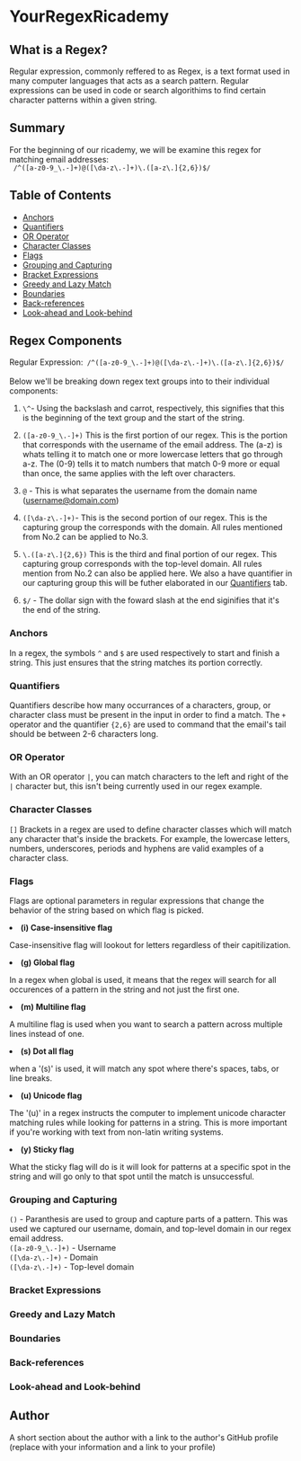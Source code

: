 # YourRegexRicademy

## What is a Regex?
Regular expression, commonly reffered to as Regex, is a text format used in many computer languages that acts as a search pattern. Regular expressions can be used in code or search algorithims to find certain character patterns within a given string.

## Summary

For the beginning of our ricademy, we will be examine this regex for matching email addresses: <br>
` /^([a-z0-9_\.-]+)@([\da-z\.-]+)\.([a-z\.]{2,6})$/`

## Table of Contents

- [Anchors](#anchors)
- [Quantifiers](#quantifiers)
- [OR Operator](#or-operator)
- [Character Classes](#character-classes)
- [Flags](#flags)
- [Grouping and Capturing](#grouping-and-capturing)
- [Bracket Expressions](#bracket-expressions)
- [Greedy and Lazy Match](#greedy-and-lazy-match)
- [Boundaries](#boundaries)
- [Back-references](#back-references)
- [Look-ahead and Look-behind](#look-ahead-and-look-behind)

## Regex Components

Regular Expression:` /^([a-z0-9_\.-]+)@([\da-z\.-]+)\.([a-z\.]{2,6})$/`
<br> 
<br>
Below we'll be breaking down regex text groups into to their individual components:

1. `\^`- Using the backslash and carrot, respectively, this signifies that this is the beginning of the text group and the start of the string.

2. `([a-z0-9_\.-]+)` This is the first portion of our regex. This is the portion that corresponds with the username of the email address. The (a-z) is whats telling it to match one or more lowercase letters that go through a-z. The (0-9) tells it to match numbers that match 0-9 more or equal than once, the same applies with the left over characters.

3. `@` - This is what separates the username from the domain name (username@domain.com)

4. `([\da-z\.-]+)`- This is the second portion of our regex. This is the capturing group the corresponds with the domain. All rules mentioned from No.2 can be applied to No.3.

5. `\.([a-z\.]{2,6})` This is the third and final portion of our regex. This capturing group corresponds with the top-level domain. All rules mention from No.2 can also be applied here. We also a have quantifier in our capturing group this will be futher elaborated in our [Quantifiers](#quantifiers) tab.

6. `$/` - The dollar sign with the foward slash at the end siginifies that it's the end of the string.

### <b>Anchors</b>
In a regex, the symbols `^` and `$` are used respectively to start and finish a string. This just ensures that the string matches its portion correctly.

### <b>Quantifiers</b>
Quantifiers describe how many occurrances of a characters, group, or character class must be present in the input in order to find a match. The `+` operator and the quantifier `{2,6}` are used to command that the email's tail should be between 2-6 characters long. 

### OR Operator
With an OR operator `|`, you can match characters to the left and right of the `|` character but, this isn't being currently used in our regex example. 


### Character Classes
`[]` Brackets in a regex are used to define character classes which will match any character that's inside the brackets. For example, the lowercase letters, numbers, underscores, periods and hyphens are valid examples of a character class.

### Flags
Flags are optional parameters in regular expressions that change the behavior of the string based on which flag is picked.
<li><b>(i) Case-insensitive flag</b></li>
<p>Case-insensitive flag will lookout for letters regardless of their capitilization.</p>
<li><b> (g) Global flag</b></li>
<p>In a regex when global is used, it means that the regex will search for all occurences of a pattern in the string and not just the first one.
<li> <b> (m) Multiline flag </b> </li>
<p> A multiline flag is used when you want to search a pattern across multiple lines instead of one.
<li><b> (s) Dot all flag</b></li>
<p> when a '(s)' is used, it will match any spot where there's spaces, tabs, or line breaks.</p>
<li><b> (u) Unicode flag</b></li>
<p>The '(u)' in a regex instructs the computer to implement unicode character matching rules while looking for patterns in a string. This is more important if you're working with text from non-latin writing systems.</p>
<li><b>(y) Sticky flag</b></li>
<p>What the sticky flag will do is it will look for patterns at a specific spot in the string and will go only to that spot until the match is unsuccessful.</p>

### Grouping and Capturing
`()` - Paranthesis are used to group and capture parts of a pattern. This was used we captured our username, domain, and top-level domain in our regex email address.<br>
`([a-z0-9_\.-]+)` - Username <br>
`([\da-z\.-]+)` - Domain<br>
`([\da-z\.-]+)` - Top-level domain

### Bracket Expressions

### Greedy and Lazy Match

### Boundaries

### Back-references

### Look-ahead and Look-behind

## Author

A short section about the author with a link to the author's GitHub profile (replace with your information and a link to your profile)
